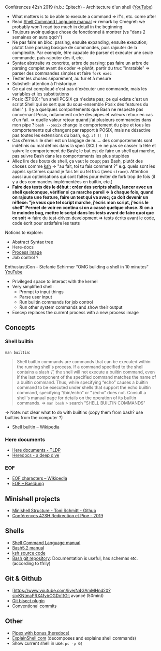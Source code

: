 Conférences 42sh 2019 (n.b.: Epitech) - Architecture d'un shell ([YouTube](https://www.youtube.com/watch?v=oIFRiwFRSRY&t=745s))
- What matters is to be able to execute a command => if's, etc. come after
- Read [Shell Command Language manual](https://pubs.opengroup.org/onlinepubs/009695399/utilities/xcu_chap02.html)
 	=> remark by Cmegret: we probably won't read too much in detail in the beginning
- Toujours avoir quelque chose de fonctionnel à montrer (vs "dans 2 semaines on aura qqch")
- Ne pas faire en bloc: parsing, ensuite expanding, ensuite execution; plutôt faire parsing basique de commandes, puis rajouter de la complexité. Par exemple, être capable de parser et exécuter une seule commande, puis rajouter des if, etc.
- Syntax abstraite vs concrète, arbre de parsing:
pas faire un arbre de parsing complet avant de coder => plutôt, partir du truc "inratable" => parser des commandes simples et faire `fork exec`
- Tester les choses séparément, au fur et à mesure
- Subshell: attention à l'historique
- Ce qui est compliqué c'est pas d'exécuter une commande, mais les variables et les substitutions
- Posix (57:00): "un shell POSIX ça n'existe pas; ce qui existe c'est un script Shell qui se sert que du sous-ensemble Posix des features du shell" ). Il y a quelques comportements que Bash ne respecte pas concernant Posix, notamment ordre des pipes et valeurs retour en cas d'un fail. => quelle valeur retour quand j'ai plusieurs commandes dans mon pipe ? `bash --posix` change le comportement du pipe et tous les comportements qui changent par rapport à POSIX, mais ne désactive pas toutes les extensions du bash, e.g. `if [[ ]]`
- Cas d'erreur: le shell est un langage de m..... des comportements sont indéfinis ou mal définis dans la spec (SCL)
=> ne pas se casser la tête et suivre le comportement de Bash; le but est de faire un shell qui marche, pas suivre Bash dans les comportements les plus stupides
- Allez lire des bouts de shell, ça vaut le coup; pas Bash, plutôt des choses comme [ksh](https://github.com/openbsd/src/tree/master/bin/ksh) => "au fait, toi tu fais comment ?" e.g. quels sont les appels systèmes quand je fais tel ou tel truc (avec `strace`). Attention aussi aux optimisations qui sont faites pour éviter de fork trop de fois (il y a des commandes implémentées en builtin, etc.)
- **Faire des tests dès le début : créer des scripts shells, lancer avec un shell quelconque, vérifier si ça marche pareil
=> à chaque fois, quand on rajoute une feature, faire un test qui va avec; ça doit devenir un réflexe: "je veux que tel script marche, j'écris mon script, j'écris le shell" Permet de voir en continu si on a cassé quelque chose. Si on a le moindre bug, mettre le script dans les tests avant de faire quoi que ce soit**
=> faire du [test-driven development](https://en.wikipedia.org/wiki/Test-driven_development) => tests écrits avant le code, code écrit pour satisfaire les tests

Notions to explore:
- Abstract Syntax tree
- Here-docs
- [Process image](https://www.tutorialspoint.com/inter_process_communication/inter_process_communication_process_image.htm)
- Job control ?

EnthusiastiCon - Stefanie Schirmer “OMG building a shell in 10 minutes” [YouTube](https://www.youtube.com/watch?v=k6TTj4C0LF0)
- Privileged space to interact with the kernel
- Very simplified shell:
	- Prompt to input things
	- Parse user input
	- Run builtin commands for job control
	- Run other system commands and show their output
- Execvp replaces the current process with a new process image

## Concepts
### Shell builtin 
`man builtin`: 
> Shell builtin commands are commands that can be executed within the running shell's process.
> If a command specified to the shell contains a slash ‘/’, the shell will not execute a builtin command, even if the last component of the specified command matches the name of a builtin command.  Thus, while specifying “echo” causes a builtin command to be executed under shells that support the echo builtin command, specifying “/bin/echo” or “./echo” does not.
> Consult a shell's manual page for details on the operation of its builtin commands.
=> `man bash` > search "SHELL BUILTIN COMMANDS"

=> Note: not clear what to do with builtins (copy them from bash? use builtins from the computer ?)

- [Shell builtin – Wikipedia](https://en.wikipedia.org/wiki/Shell_builtin)

### Here documents
- [Here documents - TLDP](https://tldp.org/LDP/abs/html/here-docs.html)
- [Heredocs - a deep dive](https://medium.com/@oduwoledare/heredoc-a-deep-dive-23c82992e522)

### EOF
- [EOF characters – Wikipedia](https://en.wikipedia.org/wiki/End-of-file#EOF_character)
- [EOF – Baeldung](https://www.baeldung.com/linux/eof)

## Minishell projects
- [Minishell Structure - Toni Schmitt - Github](https://github.com/toni-schmitt/minishell#lexer)
- [Conférences 42SH Redirection et Pipe  - 2019](https://www.youtube.com/watch?v=ceNaZzEoUhk)

## Shells
- [Shell Command Language manual](https://pubs.opengroup.org/onlinepubs/009695399/utilities/xcu_chap02.html)
- [Bash5.2 manual](https://www.man7.org/linux/man-pages/man1/bash.1.html)
- [ksh source code](https://github.com/openbsd/src/blob/master/bin/ksh/exec.c)
- [Bash git repository](https://git.savannah.gnu.org/cgit/bash.git/tree/doc/README): Documentation is useful, has schemas etc. (according to tfrily)

## Git & Github
- [https://www.youtube.com/live/N4GAmMHnd20?si=KNtmaPRX4fybOGDc](Git avancé (50min))
- [Git bisect plugin](https://artspb.me/posts/getting-started-with-git-bisect-run-plugin/)
- [Conventional commits](https://www.conventionalcommits.org/en/v1.0.0/)

## Other
- [Pipex with bonus (heredocs)](https://github.com/madebypixel02/pipex?tab=readme-ov-file#here-document)
- [ExplainShell.com](https://explainshell.com/) (decomposes and explains shell commands)
- Show current shell in use: `ps -p $$`
